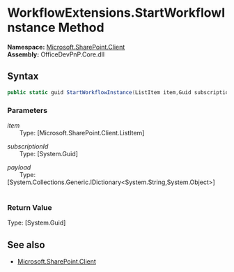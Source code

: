 # WorkflowExtensions.StartWorkflowInstance Method  
**Namespace:** [Microsoft.SharePoint.Client](Microsoft.SharePoint.Client.md)  
**Assembly:** OfficeDevPnP.Core.dll  
## Syntax
```C#
public static guid StartWorkflowInstance(ListItem item,Guid subscriptionId,IDictionary<String, Object> payload)
```
### Parameters
*item*  
&emsp;&emsp;Type: [Microsoft.SharePoint.Client.ListItem] 
&emsp;&emsp;  
  
*subscriptionId*  
&emsp;&emsp;Type: [System.Guid] 
&emsp;&emsp;  
  
*payload*  
&emsp;&emsp;Type: [System.Collections.Generic.IDictionary<System.String,System.Object>] 
&emsp;&emsp;  
  
### Return Value
Type: [System.Guid]  

## See also
- [Microsoft.SharePoint.Client](Microsoft.SharePoint.Client.md)
